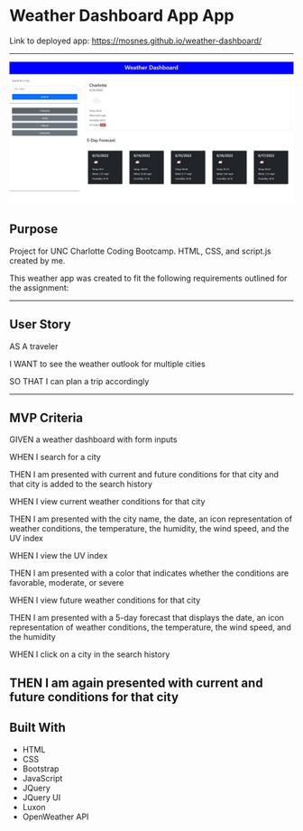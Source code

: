 # Weather Dashboard App App

Link to deployed app: https://mosnes.github.io/weather-dashboard/

---

![Example Screenshot](./assets/images/screenshot1.JPG)


## Purpose
Project for UNC Charlotte Coding Bootcamp.
HTML, CSS, and script.js created by me.

This weather app was created to fit the following requirements outlined for the assignment:

---


## User Story
AS A traveler

I WANT to see the weather outlook for multiple cities

SO THAT I can plan a trip accordingly

---

## MVP Criteria
GIVEN a weather dashboard with form inputs

WHEN I search for a city

THEN I am presented with current and future conditions for that city and that city is added to the search history

WHEN I view current weather conditions for that city

THEN I am presented with the city name, the date, an icon representation of weather conditions, the temperature, the humidity, the wind speed, and the UV index

WHEN I view the UV index

THEN I am presented with a color that indicates whether the conditions are favorable, moderate, or severe

WHEN I view future weather conditions for that city

THEN I am presented with a 5-day forecast that displays the date, an icon representation of weather conditions, the temperature, the wind speed, and the humidity

WHEN I click on a city in the search history

THEN I am again presented with current and future conditions for that city
---

## Built With
* HTML
* CSS
* Bootstrap
* JavaScript
* JQuery
* JQuery UI
* Luxon
* OpenWeather API